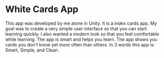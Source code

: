 # White Cards App
 This app was developed by me alone in Unity. It is a index cards app. My goal was to create a very simple user interface so that you can start learning quickly. I also wanted a modern look so that you feel comfortable while learning. The app is smart and helps you learn. The app shows you cards you don't know yet more often than others. In 3 words this app is: Smart, Simple, and Clean.
